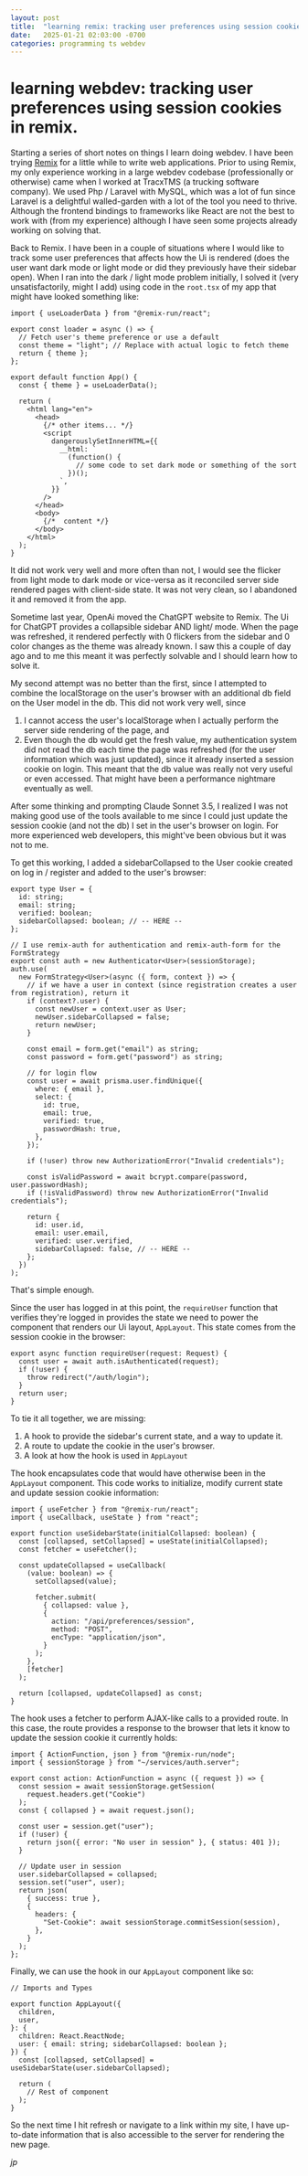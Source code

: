```yaml
---
layout: post
title:  "learning remix: tracking user preferences using session cookies"
date:   2025-01-21 02:03:00 -0700
categories: programming ts webdev
---
```


# learning webdev: tracking user preferences using session cookies in remix.

Starting a series of short notes on things I learn doing webdev. I have been trying [Remix](https://remix.run/) for a little
while to write web applications. Prior to using Remix, my only experience working in a large webdev codebase (professionally
or otherwise) came when I worked at TracxTMS (a trucking software company). We used Php / Laravel with MySQL, which was a
lot of fun since Laravel is a delightful walled-garden with a lot of the tool you need to thrive. Although the frontend bindings
to frameworks like React are not the best to work with (from my experience) although I have seen some projects already working
on solving that.

Back to Remix. I have been in a couple of situations where I would like to track some user preferences that affects how the Ui
is rendered (does the user want dark mode or light mode or did they previously have their sidebar open). When I ran into the dark
/ light mode problem initially, I solved it (very unsatisfactorily, might I add) using code in the `root.tsx` of my app that might
have looked something like:

```tsx app/root.tsx
import { useLoaderData } from "@remix-run/react";

export const loader = async () => {
  // Fetch user's theme preference or use a default
  const theme = "light"; // Replace with actual logic to fetch theme
  return { theme };
};

export default function App() {
  const { theme } = useLoaderData();

  return (
    <html lang="en">
      <head>
        {/* other items... */}
        <script
          dangerouslySetInnerHTML={{
            __html: `
              (function() {
                // some code to set dark mode or something of the sort
              })();
            `,
          }}
        />
      </head>
      <body>
        {/*  content */}
      </body>
    </html>
  );
}
```

It did not work very well and more often than not, I would see the flicker from light mode to dark mode or vice-versa as
it reconciled server side rendered pages with client-side state. It was not very clean, so I abandoned it and removed it
from the app.

Sometime last year, OpenAi moved the ChatGPT website to Remix. The Ui for ChatGPT provides a collapsible sidebar AND
light/ mode. When the page was refreshed, it rendered perfectly with 0 flickers from the sidebar and 0 color changes as the
theme was already known. I saw this a couple of day ago and to me this meant it was perfectly solvable and I should learn how
to solve it.

My second attempt was no better than the first, since I attempted to combine the localStorage on the user's browser with
an additional db field on the User model in the db. This did not work very well, since
1. I cannot access the user's localStorage when I actually perform the server side rendering of the page, and
2. Even though the db would get the fresh value, my authentication system did not read the db each time the page was refreshed
(for the user information which was just updated), since it already inserted a session cookie on login. This meant that the db
value was really not very useful or even accessed. That might have been a performance nightmare eventually as well.

After some thinking and prompting Claude Sonnet 3.5, I realized I was not making good use of the tools available to me
since I could just update the session cookie (and not the db) I set in the user's browser on login. For more experienced web
developers, this might've been obvious but it was not to me.

To get this working, I added a sidebarCollapsed to the User cookie created on log in / register and added to the user's
browser:
```tsx auth.server.ts
export type User = {
  id: string;
  email: string;
  verified: boolean;
  sidebarCollapsed: boolean; // -- HERE --
};

// I use remix-auth for authentication and remix-auth-form for the FormStrategy
export const auth = new Authenticator<User>(sessionStorage);
auth.use(
  new FormStrategy<User>(async ({ form, context }) => {
    // if we have a user in context (since registration creates a user from registration), return it
    if (context?.user) {
      const newUser = context.user as User;
      newUser.sidebarCollapsed = false;
      return newUser;
    }

    const email = form.get("email") as string;
    const password = form.get("password") as string;

    // for login flow
    const user = await prisma.user.findUnique({
      where: { email },
      select: {
        id: true,
        email: true,
        verified: true,
        passwordHash: true,
      },
    });

    if (!user) throw new AuthorizationError("Invalid credentials");

    const isValidPassword = await bcrypt.compare(password, user.passwordHash);
    if (!isValidPassword) throw new AuthorizationError("Invalid credentials");

    return {
      id: user.id,
      email: user.email,
      verified: user.verified,
      sidebarCollapsed: false, // -- HERE --
    };
  })
);
```

That's simple enough.

Since the user has logged in at this point, the `requireUser` function that verifies they're logged in
provides the state we need to power the component that renders our Ui layout, `AppLayout`. This state comes
from the session cookie in the browser:
```tsx auth.server.ts
export async function requireUser(request: Request) {
  const user = await auth.isAuthenticated(request);
  if (!user) {
    throw redirect("/auth/login");
  }
  return user;
}
```

To tie it all together, we are missing:
1. A hook to provide the sidebar's current state, and a way to update it.
2. A route to update the cookie in the user's browser.
3. A look at how the hook is used in `AppLayout`

The hook encapsulates code that would have otherwise been in the `AppLayout` component. This code works to initialize,
modify current state and update session cookie information:
```tsx useSidebarState.ts
import { useFetcher } from "@remix-run/react";
import { useCallback, useState } from "react";

export function useSidebarState(initialCollapsed: boolean) {
  const [collapsed, setCollapsed] = useState(initialCollapsed);
  const fetcher = useFetcher();

  const updateCollapsed = useCallback(
    (value: boolean) => {
      setCollapsed(value);

      fetcher.submit(
        { collapsed: value },
        {
          action: "/api/preferences/session",
          method: "POST",
          encType: "application/json",
        }
      );
    },
    [fetcher]
  );

  return [collapsed, updateCollapsed] as const;
}
```

The hook uses a fetcher to perform AJAX-like calls to a provided route. In this case, the route provides a response
to the browser that lets it know to update the session cookie it currently holds:
```tsx api.preferences.session.ts
import { ActionFunction, json } from "@remix-run/node";
import { sessionStorage } from "~/services/auth.server";

export const action: ActionFunction = async ({ request }) => {
  const session = await sessionStorage.getSession(
    request.headers.get("Cookie")
  );
  const { collapsed } = await request.json();

  const user = session.get("user");
  if (!user) {
    return json({ error: "No user in session" }, { status: 401 });
  }

  // Update user in session
  user.sidebarCollapsed = collapsed;
  session.set("user", user);
  return json(
    { success: true },
    {
      headers: {
        "Set-Cookie": await sessionStorage.commitSession(session),
      },
    }
  );
};
```

Finally, we can use the hook in our `AppLayout` component like so:
```tsx AppLayout.tsx
// Imports and Types

export function AppLayout({
  children,
  user,
}: {
  children: React.ReactNode;
  user: { email: string; sidebarCollapsed: boolean };
}) {
  const [collapsed, setCollapsed] = useSidebarState(user.sidebarCollapsed);

  return (
    // Rest of component
  );
}
```

So the next time I hit refresh or navigate to a link within my site, I have up-to-date information that is also
accessible to the server for rendering the new page.

*jp*
